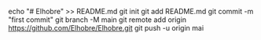 echo "# Elhobre" >> README.md
git init
git add README.md
git commit -m "first commit"
git branch -M main
git remote add origin https://github.com/Elhobre/Elhobre.git
git push -u origin mai
